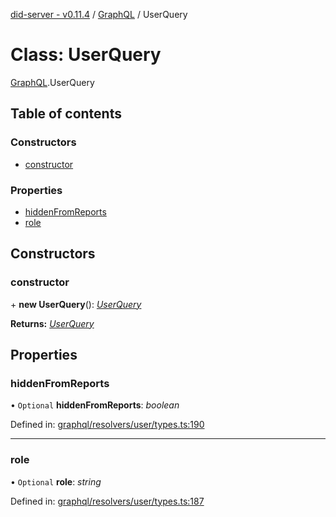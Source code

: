 [did-server - v0.11.4](../README.md) / [GraphQL](../modules/graphql.md) / UserQuery

# Class: UserQuery

[GraphQL](../modules/graphql.md).UserQuery

## Table of contents

### Constructors

- [constructor](graphql.userquery.md#constructor)

### Properties

- [hiddenFromReports](graphql.userquery.md#hiddenfromreports)
- [role](graphql.userquery.md#role)

## Constructors

### constructor

\+ **new UserQuery**(): [*UserQuery*](graphql.userquery.md)

**Returns:** [*UserQuery*](graphql.userquery.md)

## Properties

### hiddenFromReports

• `Optional` **hiddenFromReports**: *boolean*

Defined in: [graphql/resolvers/user/types.ts:190](https://github.com/Puzzlepart/did/blob/dev/server/graphql/resolvers/user/types.ts#L190)

___

### role

• `Optional` **role**: *string*

Defined in: [graphql/resolvers/user/types.ts:187](https://github.com/Puzzlepart/did/blob/dev/server/graphql/resolvers/user/types.ts#L187)
